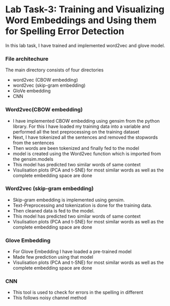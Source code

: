 # Lab Task-3: Training and Visualizing Word Embeddings and Using them for Spelling Error Detection

In this lab task, I have trained and implemented word2vec and glove model.

### File architechure

The main directory consists of four directories
- word2vec (CBOW embedding)
- word2vec (skip-gram embedding)
- GloVe embedding
- CNN

### Word2vec(CBOW embedding)

- I have implemented CBOW embedding using gensim from the python library. For this I have loaded my training data into a variable and performed all the text preprocessing on the training dataset
- Next, I have tokenized all the sentences and removed the stopwords from the sentences 
- Then words are been tokenized and finally fed to the model
- model is created using the Word2vec function which is imported from the gensim.models
- This model has predicted two similar words of same context
- Visulisation plots (PCA and t-SNE) for most similar words as well as the complete embedding space are done

### Word2vec (skip-gram embedding)

- Skip-gram embedding is implemented using gensim. 
- Text-Preprocessing and tokenization is done for the training data.
- Then cleaned data is fed to the model.
- This model has predicted two similar words of same context
- Visulisation plots (PCA and t-SNE) for most similar words as well as the complete embedding space are done

### Glove Embedding
- For Glove Embedding I have loaded a pre-trained model 
- Made few prediction using that model
- Visulisation plots (PCA and t-SNE) for most similar words as well as the complete embedding space are done

### CNN
- This tool is used to check for errors in the spelling in different
- This follows noisy channel method
